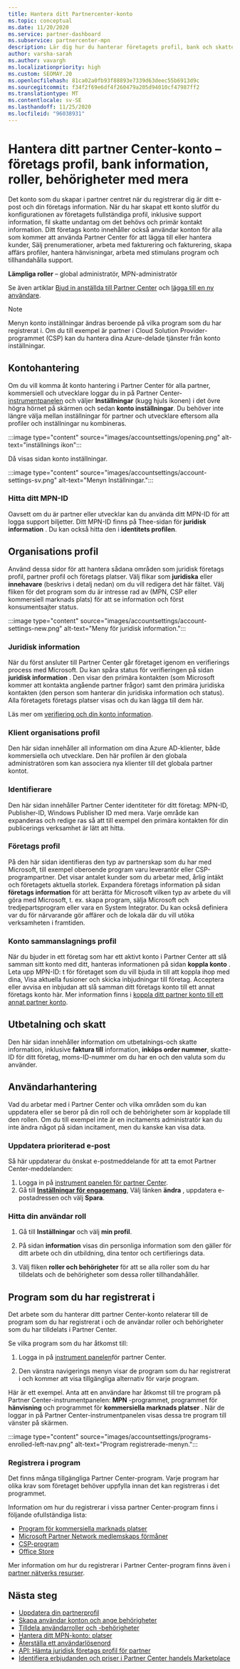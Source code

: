 ```yaml
---
title: Hantera ditt Partnercenter-konto
ms.topic: conceptual
ms.date: 11/20/2020
ms.service: partner-dashboard
ms.subservice: partnercenter-mpn
description: Lär dig hur du hanterar företagets profil, bank och skatte information och mer i Partner Center.
author: varsha-sarah
ms.author: vavargh
ms.localizationpriority: high
ms.custom: SEOMAY.20
ms.openlocfilehash: 81ca02a0fb93f88893e7339d63deec55b6913d9c
ms.sourcegitcommit: f34f2f69e6df4f260479a205d94010cf47987ff2
ms.translationtype: MT
ms.contentlocale: sv-SE
ms.lasthandoff: 11/25/2020
ms.locfileid: "96038931"
---
```

# <a name="manage-your-partner-center-account---company-profile-bank-information-roles-permissions-and-more"></a>Hantera ditt partner Center-konto – företags profil, bank information, roller, behörigheter med mera

Det konto som du skapar i partner centret när du registrerar dig är ditt e-post och din företags information. När du har skapat ett konto slutför du konfigurationen av företagets fullständiga profil, inklusive support information, fil skatte undantag om det behövs och primär kontakt information. Ditt företags konto innehåller också användar konton för alla som kommer att använda Partner Center för att lägga till eller hantera kunder, Sälj prenumerationer, arbeta med fakturering och fakturering, skapa affärs profiler, hantera hänvisningar, arbeta med stimulans program och tillhandahålla support.

**Lämpliga roller** – global administratör, MPN-administratör

Se även artiklar [Bjud in anställda till Partner Center](guide-to-migration.md) och [lägga till en ny användare](create-user-accounts-and-set-permissions.md).

>[!NOTE]
>Menyn konto inställningar ändras beroende på vilka program som du har registrerat i. Om du till exempel är partner i Cloud Solution Provider-programmet (CSP) kan du hantera dina Azure-delade tjänster från konto inställningar.

## <a name="account-management"></a>Kontohantering

Om du vill komma åt konto hantering i Partner Center för alla partner, kommersiell och utvecklare loggar du in på Partner Center- [instrumentpanelen](https://partner.microsoft.com/dashboard) och väljer **Inställningar** (kugg hjuls ikonen) i det övre högra hörnet på skärmen och sedan **konto inställningar**. Du behöver inte längre välja mellan inställningar för partner och utvecklare eftersom alla profiler och inställningar nu kombineras.

:::image type="content" source="images/accountsettings/opening.png" alt-text="inställnings ikon":::

Då visas sidan konto inställningar.

:::image type="content" source="images/accountsettings/account-settings-sv.png" alt-text="Menyn Inställningar.":::

### <a name="locate-your-mpn-id"></a>Hitta ditt MPN-ID

Oavsett om du är partner eller utvecklar kan du använda ditt MPN-ID för att logga support biljetter. Ditt MPN-ID finns på Thee-sidan för **juridisk information** . Du kan också hitta den i **identitets profilen**.

## <a name="organization-profile"></a>Organisations profil

Använd dessa sidor för att hantera sådana områden som juridisk företags profil, partner profil och företags platser. Välj flikar som **juridiska** eller **innehavare** (beskrivs i detalj nedan) om du vill redigera det här fältet. Välj fliken för det program som du är intresse rad av (MPN, CSP eller kommersiell marknads plats) för att se information och först konsumentsajter status.

:::image type="content" source="images/accountsettings/account-settings-new.png" alt-text="Meny för juridisk information.":::

### <a name="legal-info"></a>Juridisk information

När du först ansluter till Partner Center går företaget igenom en verifierings process med Microsoft. Du kan spåra status för verifieringen på sidan **juridisk information** . Den visar den primära kontakten (som Microsoft kommer att kontakta angående partner frågor) samt den primära juridiska kontakten (den person som hanterar din juridiska information och status). Alla företagets företags platser visas och du kan lägga till dem här.

Läs mer om [verifiering och din konto information](verification-responses.md).

### <a name="tenants-profile"></a>Klient organisations profil

Den här sidan innehåller all information om dina Azure AD-klienter, både kommersiella och utvecklare. Den här profilen är den globala administratören som kan associera nya klienter till det globala partner kontot.

### <a name="identifiers"></a>Identifierare

Den här sidan innehåller Partner Center identiteter för ditt företag: MPN-ID, Publisher-ID, Windows Publisher ID med mera.  Varje område kan expanderas och redige ras så att till exempel den primära kontakten för din publicerings verksamhet är lätt att hitta.

### <a name="company-profile"></a>Företags profil

På den här sidan identifieras den typ av partnerskap som du har med Microsoft, till exempel oberoende program varu leverantör eller CSP-programpartner. Det visar antalet kunder som du arbetar med, årlig intäkt och företagets aktuella storlek. Expandera företags information på sidan **företags information** för att berätta för Microsoft vilken typ av arbete du vill göra med Microsoft, t. ex. skapa program, sälja Microsoft och tredjepartsprogram eller vara en System Integrator. Du kan också definiera var du för närvarande gör affärer och de lokala där du vill utöka verksamheten i framtiden.

### <a name="account-merge-profile"></a>Konto sammanslagnings profil

När du bjuder in ett företag som har ett aktivt konto i Partner Center att slå samman sitt konto med ditt, hanteras informationen på sidan **koppla konto** . Leta upp MPN-ID: t för företaget som du vill bjuda in till att koppla ihop med dina, Visa aktuella fusioner och skicka inbjudningar till företag. Acceptera eller avvisa en inbjudan att slå samman ditt företags konto till ett annat företags konto här. Mer information finns i [koppla ditt partner konto till ett annat partner konto](merge-accounts.md).

## <a name="payout-and-tax"></a>Utbetalning och skatt

Den här sidan innehåller information om utbetalnings-och skatte information, inklusive **faktura till** information, **inköps order nummer**, skatte-ID för ditt företag, moms-ID-nummer om du har en och den valuta som du använder.

## <a name="user-management"></a>Användarhantering

Vad du arbetar med i Partner Center och vilka områden som du kan uppdatera eller se beror på din roll och de behörigheter som är kopplade till den rollen. Om du till exempel inte är en incitaments administratör kan du inte ändra något på sidan incitament, men du kanske kan visa data.

### <a name="update-preferred-email"></a>Uppdatera prioriterad e-post

Så här uppdaterar du önskat e-postmeddelande för att ta emot Partner Center-meddelanden:

1. Logga in på [instrument panelen för partner Center](https://partner.microsoft.com/dashboard).
1. Gå till [**Inställningar för engagemang**](https://partner.microsoft.com/dashboard/engagement/preference), Välj länken **ändra** , uppdatera e-postadressen och välj **Spara**.

### <a name="find-your-user-role"></a>Hitta din användar roll

1. Gå till **Inställningar** och välj **min profil**.

1. På sidan **information** visas din personliga information som den gäller för ditt arbete och din utbildning, dina tentor och certifierings data.

1. Välj fliken **roller och behörigheter** för att se alla roller som du har tilldelats och de behörigheter som dessa roller tillhandahåller.

## <a name="programs-in-which-you-are-enrolled"></a>Program som du har registrerat i

Det arbete som du hanterar ditt partner Center-konto relaterar till de program som du har registrerat i och de användar roller och behörigheter som du har tilldelats i Partner Center.

Se vilka program som du har åtkomst till:

1. Logga in på [instrument panelen](https://partner.microsoft.com/dashboard)för partner Center.

2. Den vänstra navigerings menyn visar de program som du har registrerat i och kommer att visa tillgängliga alternativ för varje program.

Här är ett exempel. Anta att en användare har åtkomst till tre program på Partner Center-instrumentpanelen: **MPN** -programmet, programmet för **hänvisning** och programmet för **kommersiella marknads platser** . När de loggar in på Partner Center-instrumentpanelen visas dessa tre program till vänster på skärmen.

:::image type="content" source="images/accountsettings/programs-enrolled-left-nav.png" alt-text="Program registrerade-menyn.":::

### <a name="enrolling-in-programs"></a>Registrera i program

Det finns många tillgängliga Partner Center-program. Varje program har olika krav som företaget behöver uppfylla innan det kan registreras i det programmet.

Information om hur du registrerar i vissa partner Center-program finns i följande ofullständiga lista:

- [Program för kommersiella marknads platser](https://docs.microsoft.com/azure/marketplace/partner-center-portal/create-account)
- [Microsoft Partner Network medlemskaps förmåner](mpn-overview.md)
- [CSP-program](https://docs.microsoft.com/partner-center/enrolling-in-the-csp-program)
- [Office Store](https://partner.microsoft.com/dashboard/account/v3/enrollment/introduction/office)

Mer information om hur du registrerar i Partner Center-program finns även i [partner nätverks resurser](https://partner.microsoft.com/).

## <a name="next-steps"></a>Nästa steg

- [Uppdatera din partnerprofil](update-your-partner-profile.md)
- [Skapa användar konton och ange behörigheter](create-user-accounts-and-set-permissions.md)
- [Tilldela användarroller och -behörigheter](permissions-overview.md)
- [Hantera ditt MPN-konto: platser](manage-locations.md)
- [Återställa ett användarlösenord](reset-a-user-password.md)
- [API: Hämta juridisk företags profil för partner](https://docs.microsoft.com/partner-center/develop/get-legal-business-profile.md)
- [Identifiera erbjudanden och priser i Partner Center handels Marketplace](csp-commercial-marketplace-discover.md)
